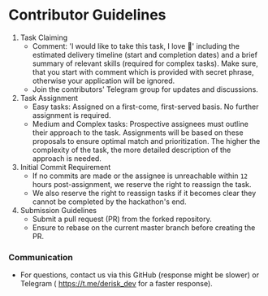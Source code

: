 # Contributor Guidelines

1. Task Claiming
    - Comment: 'I would like to take this task, I love 🍍' including the estimated delivery timeline (start and completion dates) and a brief summary of relevant skills (required for complex tasks). Make sure, that you start with comment which is provided with secret phrase, otherwise your application will be ignored.
    - Join the contributors' Telegram group for updates and discussions.
2. Task Assignment
    - Easy tasks: Assigned on a first-come, first-served basis. No further assignment is required.
    - Medium and Complex tasks: Prospective assignees must outline their approach to the task. Assignments will be based on these proposals to ensure optimal match and prioritization. The higher the complexity of the task, the more detailed description of the approach is needed.
4. Initial Commit Requirement
    - If no commits are made or the assignee is unreachable within `12` hours post-assignment, we reserve the right to reassign the task.
    - We also reserve the right to reassign tasks if it becomes clear they cannot be completed by the hackathon's end.
5. Submission Guidelines
    - Submit a pull request (PR) from the forked repository.
    - Ensure to rebase on the current master branch before creating the PR.

### Communication

* For questions, contact us via this GitHub (response might be slower) or Telegram ( https://t.me/derisk_dev for a faster response).
